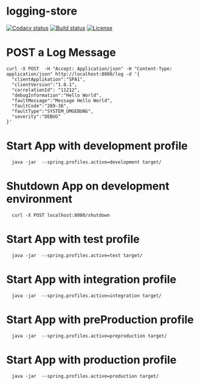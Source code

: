# logging-store
[![Codacy status][codacy-image]][codacy-url]
[![Build status][travis-image]][travis-url]
[![License][license-image]][license-url]

[codacy-image]: https://www.codacy.com/project/badge/fe2c9325e1f34ecfb8dbc79012e2c719
[codacy-url]: https://www.codacy.com/public/marzelwidmer/logging-store
[travis-image]: https://img.shields.io/travis/marzelwidmer/logging-store.svg?style=flat-square
[travis-url]: https://travis-ci.org/marzelwidmer/logging-store
[license-image]: http://img.shields.io/:license-Apache2.0-blue.svg?style=flat-square
[license-url]: LICENSE



# POST a Log Message
```
curl -X POST  -H "Accept: Application/json" -H "Content-Type: application/json" http://localhost:8080/log -d '{
  "clientApplikation":"SPA1",
  "clientVersion":"1.0.1",
  "correlationId": "11212",
  "debugInformation":"Hello World",
  "faultMessage":"Message Hello World",
  "faultCode":"289-36",
  "faultType":"SYSTEM_UMGEBUNG",
  "severity":"DEBUG"
}'
```

# Start App with development profile
```
  java -jar  --spring.profiles.active=development target/
```


# Shutdown App on development environment
```
  curl -X POST localhost:8080/shutdown
```

# Start App with test profile
```
  java -jar  --spring.profiles.active=test target/
```

# Start App with integration profile
```
  java -jar  --spring.profiles.active=integration target/
```


# Start App with preProduction profile
```
  java -jar  --spring.profiles.active=preproduction target/
```


# Start App with production profile
```
  java -jar  --spring.profiles.active=production target/
```